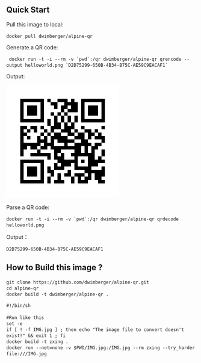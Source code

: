 ## Quick Start

Pull this image to local:

```
docker pull dwimberger/alpine-qr
```


Generate a QR code:

```
 docker run -t -i --rm -v `pwd`:/qr dwimberger/alpine-qr qrencode --output helloworld.png `D2D75299-650B-4B34-B75C-AE59C9EACAF1`
```

Output:

![D2D75299-650B-4B34-B75C-AE59C9EACAF1](https://raw.githubusercontent.com/dwimberger/alpine-qr/master/helloworld.png)

Parse a QR code:

```
docker run -t -i --rm -v `pwd`:/qr dwimberger/alpine-qr qrdecode helloworld.png
```

Output：

```
D2D75299-650B-4B34-B75C-AE59C9EACAF1
```

## How to Build this image ?

```
git clone https://github.com/dwimberger/alpine-qr.git
cd alpine-qr
docker build -t dwimberger/alpine-qr .
```


```
#!/bin/sh

#Run like this
set -e
if [ ! -f IMG.jpg ] ; then echo "The image file to convert doesn't exist!" && exit 1 ; fi
docker build -t zxing .
docker run --net=none -v $PWD/IMG.jpg:/IMG.jpg --rm zxing --try_harder file:///IMG.jpg
```